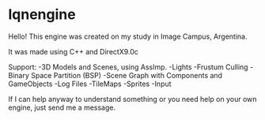 # lqnengine

Hello! This engine was created on my study in Image Campus, Argentina.

It was made using C++ and DirectX9.0c

Support:
  -3D Models and Scenes, using AssImp.
  -Lights
  -Frustum Culling
  -Binary Space Partition (BSP)
  -Scene Graph with Components and GameObjects
  -Log Files
  -TileMaps
  -Sprites
  -Input
  
If I can help anyway to understand something or you need help on your own engine, just send me a message.
